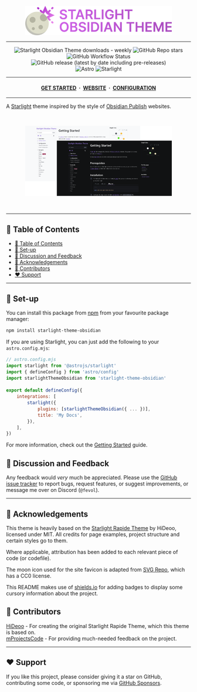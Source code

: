 <p align="center">
	<img src="https://raw.githubusercontent.com/Fevol/starlight-theme-obsidian/refs/heads/main/assets/icon.png" width="400">
</p>

---

<div align="center">
<a href="https://www.npmjs.com/package/starlight-theme-obsidian/" style="text-decoration: none">
<img alt="Starlight Obsidian Theme downloads - weekly" src="https://img.shields.io/npm/dw/starlight-theme-obsidian?label=Downloads:&logo=npm&color=CB3837&logoColor=CB3837">
</a>
<a href="https://github.com/Fevol/starlight-theme-obsidian/stargazers" style="text-decoration: none">
<img alt="GitHub Repo stars" src="https://img.shields.io/github/stars/fevol/starlight-theme-obsidian?color=yellow&label=Stargazers%3A&logo=OpenTelemetry&logoColor=yellow">
</a>
<a href="https://github.com/Fevol/starlight-theme-obsidian/actions/workflows/release.yml" style="text-decoration: none">
<img alt="GitHub Workflow Status" src="https://img.shields.io/github/actions/workflow/status/fevol/starlight-theme-obsidian/.github/workflows/publish.yml?label=Build%20status%3A&logo=buddy&logoColor=5cff1e">
</a>
<a href="https://github.com/Fevol/starlight-theme-obsidian/releases/latest" style="text-decoration: none">
<img alt="GitHub release (latest by date including pre-releases)" src="https://img.shields.io/github/v/release/fevol/starlight-theme-obsidian?color=%234e96af&display_name=tag&include_prereleases&label=Latest%20release%3A&logo=Dropbox&logoColor=%236abdd9">
</a>
<br>
<a href="https://astro.build/" style="text-decoration: none">
<img alt="Astro" src="https://img.shields.io/badge/-Astro-BC52EE?logo=Astro&logoColor=white&style=flat&">
</a>
<a href="https://starlight.astro.build/" style="text-decoration: none">
<img alt="Starlight" src="https://img.shields.io/badge/-Starlight-E1A037?logo=Starship&logoColor=white&style=flat&">
</a>
</div>

---

<div align="center">
<h4>
 <a href="https://fevol.github.io/starlight-theme-obsidian/getting-started/">GET STARTED</a>
 <span>&nbsp;·&nbsp;</span>
 <a href="https://fevol.github.io/starlight-theme-obsidian/">WEBSITE</a>
 <span>&nbsp;·&nbsp;</span>
 <a href="https://fevol.github.io/starlight-theme-obsidian/configuration/">CONFIGURATION</a>
</h4>
</div>

---

A [Starlight](https://starlight.astro.build/) theme inspired by the style of [Obsidian Publish](https://obsidian.md/publish) websites.

<br>
<p align="center">
	<img src="https://raw.githubusercontent.com/Fevol/starlight-theme-obsidian/refs/heads/main/assets/website-showcase.png" width="400">
</p>
<br>

---

<a name="table-of-contents"></a>

## 📑 Table of Contents

- [📑 Table of Contents](#table-of-contents)
- [🧰 Set-up](#setup)
- [💬 Discussion and Feedback](#discussion-and-feedback)
- [💎 Acknowledgements](#acknowledgements)
- [🤝 Contributors](#contributors)
- [❤️ Support](#support)

---

## 🧰 Set-up

You can install this package from [npm](https://www.npmjs.com/package/starlight-theme-obsidian) from your favourite package manager:

```bash
npm install starlight-theme-obsidian
```

If you are using Starlight, you can just add the following to your `astro.config.mjs`:

```js
// astro.config.mjs
import starlight from '@astrojs/starlight'
import { defineConfig } from 'astro/config'
import starlightThemeObsidian from 'starlight-theme-obsidian'

export default defineConfig({
    integrations: [
        starlight({ 
            plugins: [starlightThemeObsidian({ ... })],
            title: 'My Docs',
        }),
    ],
})
```

For more information, check out the [Getting Started](https://fevol.github.io/starlight-theme-obsidian/getting-started/) guide.

<a name="discussion-and-feedback"></a>

## 💬 Discussion and Feedback

Any feedback would _very_ much be appreciated. Please use the [GitHub issue tracker](https://github.com/Fevol/starlight-theme-obsidian/issues/new) to report bugs, request features,
or suggest improvements, or message me over on Discord (`@fevol`).

---

<a name="acknowledgements"></a>

## 💎 Acknowledgements

This theme is heavily based on the [Starlight Rapide Theme](https://github.com/HiDeoo/starlight-theme-rapide) by HiDeoo, licensed under MIT.
All credits for page examples, project structure and certain styles go to them.

Where applicable, attribution has been added to each relevant piece of code (or codefile).

The moon icon used for the site favicon is adapted from [SVG Repo](https://www.svgrepo.com/svg/120949/moon), which has a CC0 license.

This README makes use of [shields.io](https://shields.io) for adding badges to display some cursory information about the project.


<a name="contributors"></a>

## 🤝 Contributors

[HiDeoo](https://github.com/HiDeoo/) - For creating the original Starlight Rapide Theme, which this theme is based on. <br>
[mProjectsCode](https://github.com/mProjectsCode) - For providing much-needed feedback on the project.

---

<a name="support"></a>

## ❤️ Support

If you like this project, please consider giving it a star on GitHub,
contributing some code, or sponsoring me via [GitHub Sponsors](https://github.com/sponsors/Fevol).
